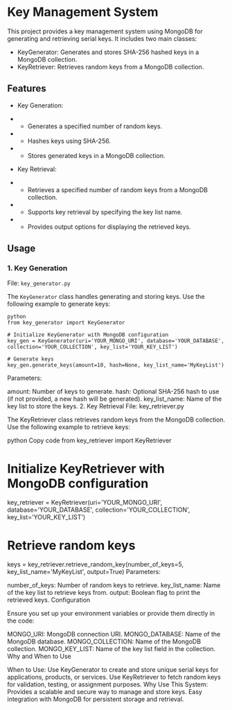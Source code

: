 # Key Management System

This project provides a key management system using MongoDB for generating and retrieving serial keys. It includes two main classes:

* KeyGenerator: Generates and stores SHA-256 hashed keys in a MongoDB collection.
* KeyRetriever: Retrieves random keys from a MongoDB collection.

## Features

* Key Generation:
- * Generates a specified number of random keys.
- * Hashes keys using SHA-256.
-  * Stores generated keys in a MongoDB collection.
* Key Retrieval:
- * Retrieves a specified number of random keys from a MongoDB collection.
- * Supports key retrieval by specifying the key list name.
- * Provides output options for displaying the retrieved keys.
## Usage

### 1. Key Generation
File: `key_generator.py`

The `KeyGenerator` class handles generating and storing keys. Use the following example to generate keys:

```
python
from key_generator import KeyGenerator

# Initialize KeyGenerator with MongoDB configuration
key_gen = KeyGenerator(uri='YOUR_MONGO_URI', database='YOUR_DATABASE', collection='YOUR_COLLECTION', key_list='YOUR_KEY_LIST')

# Generate keys
key_gen.generate_keys(amount=10, hash=None, key_list_name='MyKeyList')
```

Parameters:

amount: Number of keys to generate.
hash: Optional SHA-256 hash to use (if not provided, a new hash will be generated).
key_list_name: Name of the key list to store the keys.
2. Key Retrieval
File: key_retriever.py

The KeyRetriever class retrieves random keys from the MongoDB collection. Use the following example to retrieve keys:

python
Copy code
from key_retriever import KeyRetriever

# Initialize KeyRetriever with MongoDB configuration
key_retriever = KeyRetriever(uri='YOUR_MONGO_URI', database='YOUR_DATABASE', collection='YOUR_COLLECTION', key_list='YOUR_KEY_LIST')

# Retrieve random keys
keys = key_retriever.retrieve_random_key(number_of_keys=5, key_list_name='MyKeyList', output=True)
Parameters:

number_of_keys: Number of random keys to retrieve.
key_list_name: Name of the key list to retrieve keys from.
output: Boolean flag to print the retrieved keys.
Configuration

Ensure you set up your environment variables or provide them directly in the code:

MONGO_URI: MongoDB connection URI.
MONGO_DATABASE: Name of the MongoDB database.
MONGO_COLLECTION: Name of the MongoDB collection.
MONGO_KEY_LIST: Name of the key list field in the collection.
Why and When to Use

When to Use:
Use KeyGenerator to create and store unique serial keys for applications, products, or services.
Use KeyRetriever to fetch random keys for validation, testing, or assignment purposes.
Why Use This System:
Provides a scalable and secure way to manage and store keys.
Easy integration with MongoDB for persistent storage and retrieval.